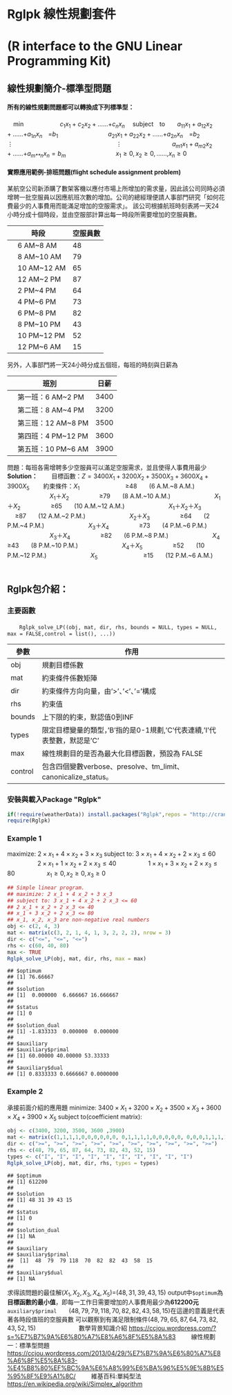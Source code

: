Rglpk 線性規劃套件
================

(R interface to the GNU Linear Programming Kit)
===============================================

線性規劃簡介-標準型問題
-----------------------

#### 所有的線性規劃問題都可以轉換成下列標準型：

　min　　　　　　*c*<sub>1</sub>*x*<sub>1</sub> + *c*<sub>2</sub>*x*<sub>2</sub> + ......+*c*<sub>*n*</sub>*x*<sub>*n*</sub>
　subject　to　　*a*<sub>11</sub>*x*<sub>1</sub> + *a*<sub>12</sub>*x*<sub>2</sub> + ......+*a*<sub>1*n*</sub>*x*<sub>*n*</sub>　=*b*<sub>1</sub>
　　　　　　　　*a*<sub>21</sub>*x*<sub>1</sub> + *a*<sub>22</sub>*x*<sub>2</sub> + ......+*a*<sub>2*n*</sub>*x*<sub>*n*</sub>　=*b*<sub>2</sub>
　　　　　　　　　⋮　　　　　　　　　　　　　　　　　⋮
　　　　　　　　*a*<sub>*m*1</sub>*x*<sub>1</sub> + *a*<sub>*m*2</sub>*x*<sub>2</sub> + ......+*a*<sub>*m**n*</sub>*x*<sub>*n*</sub> = *b*<sub>*m*</sub>
　　　　　　　　*x*<sub>1</sub> ≥ 0, *x*<sub>2</sub> ≥ 0, ......,*x*<sub>*n*</sub> ≥ 0

#### 實際應用範例-排班問題(flight schedule assignment problem)

某航空公司新添購了數架客機以應付市場上所增加的需求量，因此該公司同時必須增聘一批空服員以因應航班次數的增加。公司的總經理便請人事部門研究「如何花費最少的人事費用而能滿足增加的空服需求」。
該公司根據航班時刻表將一天24小時分成十個時段，並由空服部計算出每一時段所需要增加的空服員數。

| 時段          | 空服員數 |
|---------------|----------|
| 　6 AM~8 AM   | 48       |
| 　8 AM~10 AM  | 79       |
| 　10 AM~12 AM | 65       |
| 　12 AM~2 PM  | 87       |
| 　2 PM~4 PM   | 64       |
| 　4 PM~6 PM   | 73       |
| 　6 PM~8 PM   | 82       |
| 　8 PM~10 PM  | 43       |
| 　10 PM~12 PM | 52       |
| 　12 PM~6 AM  | 15       |

另外，人事部門將一天24小時分成五個班，每班的時刻與日薪為

| 班別                 | 日薪 |
|----------------------|------|
| 　第一班：6 AM~2 PM  | 3400 |
| 　第二班：8 AM~4 PM  | 3200 |
| 　第三班：12 AM~8 PM | 3500 |
| 　第四班：4 PM~12 PM | 3600 |
| 　第五班：10 PM~6 AM | 3900 |

問題：每班各需增聘多少空服員可以滿足空服需求，並且使得人事費用最少
　
　
**Solution：**
　　目標函數：*Z* = 3400*X*<sub>1</sub> + 3200*X*<sub>2</sub> + 3500*X*<sub>3</sub> + 3600*X*<sub>4</sub> + 3900*X*<sub>5</sub>
　　約束條件：*X*<sub>1</sub>　　　　　　 　 ≥48　　(6 A.M.~8 A.M.)
　　　　　　　*X*<sub>1</sub>＋*X*<sub>2</sub>　　　　　≥79　　(8 A.M.~10 A.M.)
　　　　　　　*X*<sub>1</sub>＋*X*<sub>2</sub>　　　　　≥65　　(10 A.M.~12 A.M.)
　　　　　　　*X*<sub>1</sub>＋*X*<sub>2</sub>＋*X*<sub>3</sub>　 　 ≥87　　(12 A.M.~2 P.M.)
　　　　　　　*X*<sub>2</sub>＋*X*<sub>3</sub>　　　　　≥64　　(2 P.M.~4 P.M.)
　　　　　　　*X*<sub>3</sub>＋*X*<sub>4</sub>　　　　　≥73　　(4 P.M.~6 P.M.)
　　　　　　　*X*<sub>3</sub>＋*X*<sub>4</sub>　　　　　≥82　　(6 P.M.~8 P.M.)
　　　　　　　*X*<sub>4</sub>　　　　　　 　 ≥43　　(8 P.M.~10 P.M.)
　　　　　　　*X*<sub>4</sub>＋*X*<sub>5</sub>　　　　　≥52　　(10 P.M.~12 P.M.)
　　　　　　　*X*<sub>5</sub>　　　　　　 　 ≥15　　(12 P.M.~6 A.M.)
　
　
　

Rglpk包介紹：
-------------

### 主要函數

　　`Rglpk_solve_LP((obj, mat, dir, rhs, bounds = NULL, types = NULL, max = FALSE,control = list(), ...))`

| 參數    | 作用                                                                    |
|---------|-------------------------------------------------------------------------|
| obj     | 規劃目標係數                                                            |
| mat     | 約束條件係數矩陣                                                        |
| dir     | 約束條件方向向量，由’&gt;’、’&lt;’、’=’構成                             |
| rhs     | 約束值                                                                  |
| bounds  | 上下限的約束，默認值0到INF                                              |
| types   | 限定目標變量的類型，’B’指的是0-1規劃,’C’代表連續,’I’代表整數，默認是’C’ |
| max     | 線性規劃目的是否為最大化目標函數，預設為 FALSE                          |
| control | 包含四個變數verbose、presolve、tm\_limit、canonicalize\_status。        |

### 安裝與載入Package "Rglpk"

``` r
if(!require(weatherData)) install.packages("Rglpk",repos = "http://cran.us.r-project.org")
require(Rglpk)
```

### Example 1

maximize: 2 × *x*<sub>1</sub> + 4 × *x*<sub>2</sub> + 3 × *x*<sub>3</sub>
subject to: 3 × *x*<sub>1</sub> + 4 × *x*<sub>2</sub> + 2 × *x*<sub>3</sub> ≤ 60
　　　　　2 × *x*<sub>1</sub> + 1 × *x*<sub>2</sub> + 2 × *x*<sub>3</sub> ≤ 40
　　　　　1 × *x*<sub>1</sub> + 3 × *x*<sub>2</sub> + 2 × *x*<sub>3</sub> ≤ 80
　　　　　*x*<sub>1</sub> ≥ 0, *x*<sub>2</sub> ≥ 0, *x*<sub>3</sub> ≥ 0

``` r
## Simple linear program.
## maximize: 2 x_1 + 4 x_2 + 3 x_3
## subject to: 3 x_1 + 4 x_2 + 2 x_3 <= 60
## 2 x_1 + x_2 + 2 x_3 <= 40
## x_1 + 3 x_2 + 2 x_3 <= 80
## x_1, x_2, x_3 are non-negative real numbers
obj <- c(2, 4, 3)
mat <- matrix(c(3, 2, 1, 4, 1, 3, 2, 2, 2), nrow = 3)
dir <- c("<=", "<=", "<=")
rhs <- c(60, 40, 80)
max <- TRUE
Rglpk_solve_LP(obj, mat, dir, rhs, max = max)
```

    ## $optimum
    ## [1] 76.66667
    ## 
    ## $solution
    ## [1]  0.000000  6.666667 16.666667
    ## 
    ## $status
    ## [1] 0
    ## 
    ## $solution_dual
    ## [1] -1.833333  0.000000  0.000000
    ## 
    ## $auxiliary
    ## $auxiliary$primal
    ## [1] 60.00000 40.00000 53.33333
    ## 
    ## $auxiliary$dual
    ## [1] 0.8333333 0.6666667 0.0000000

### Example 2

承接前面介紹的應用題
minimize: 3400 × *X*<sub>1</sub> + 3200 × *X*<sub>2</sub> + 3500 × *X*<sub>3</sub> + 3600 × *X*<sub>4</sub> + 3900 × *X*<sub>5</sub>
subject to(coefficient matrix):
``` r
obj <- c(3400, 3200, 3500, 3600 ,3900)
mat <- matrix(c(1,1,1,1,0,0,0,0,0,0, 0,1,1,1,1,0,0,0,0,0, 0,0,0,1,1,1,1,0,0,0, 0,0,0,0,0,1,1,1,1,0, 0,0,0,0,0,0,0,0,1,1), nrow = 10)
dir <- c(">=", ">=", ">=", ">=", ">=", ">=", ">=", ">=", ">=", ">=")
rhs <- c(48, 79, 65, 87, 64, 73, 82, 43, 52, 15)
types <- c("I", "I", "I", "I", "I", "I", "I", "I", "I", "I")
Rglpk_solve_LP(obj, mat, dir, rhs, types = types)
```

    ## $optimum
    ## [1] 612200
    ## 
    ## $solution
    ## [1] 48 31 39 43 15
    ## 
    ## $status
    ## [1] 0
    ## 
    ## $solution_dual
    ## [1] NA
    ## 
    ## $auxiliary
    ## $auxiliary$primal
    ##  [1]  48  79  79 118  70  82  82  43  58  15
    ## 
    ## $auxiliary$dual
    ## [1] NA

求得該問題的最佳解(*X*<sub>1</sub>, *X*<sub>2</sub>, *X*<sub>3</sub>, *X*<sub>4</sub>, *X*<sub>5</sub>)=(48, 31, 39, 43, 15)
output中`$optimum`為**目標函數的最小值**，即每一工作日需要增加的人事費用最少為**612200元**
`auxiliary$primal`　　(48, 79, 79, 118, 70, 82, 82, 43, 58, 15)在這邊的意義是代表著各時段值班的空服員數
可以觀察到有滿足限制條件(48, 79, 65, 87, 64, 73, 82, 43, 52, 15) 　　
　　 　　
數學背景知識介紹
<https://ccjou.wordpress.com/?s=%E7%B7%9A%E6%80%A7%E8%A6%8F%E5%8A%83>
　　
線性規劃一：標準型問題
<https://ccjou.wordpress.com/2013/04/29/%E7%B7%9A%E6%80%A7%E8%A6%8F%E5%8A%83-%E4%B8%80%EF%BC%9A%E6%A8%99%E6%BA%96%E5%9E%8B%E5%95%8F%E9%A1%8C/>
　　
維基百科:單純型法
<https://en.wikipedia.org/wiki/Simplex_algorithm>
